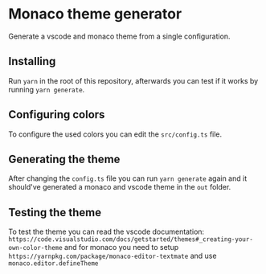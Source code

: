 # Monaco theme generator

Generate a vscode and monaco theme from a single configuration.

## Installing

Run `yarn` in the root of this repository, afterwards you can test if it works by running `yarn generate`.

## Configuring colors

To configure the used colors you can edit the `src/config.ts` file.

## Generating the theme

After changing the `config.ts` file you can run `yarn generate` again and it should've generated a monaco and vscode theme in the `out` folder.

## Testing the theme

To test the theme you can read the vscode documentation: `https://code.visualstudio.com/docs/getstarted/themes#_creating-your-own-color-theme` and for monaco you need to setup `https://yarnpkg.com/package/monaco-editor-textmate` and use `monaco.editor.defineTheme`
